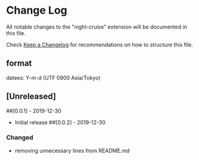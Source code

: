 # Change Log

All notable changes to the "night-cruise" extension will be documented in this file.

Check [Keep a Changelog](http://keepachangelog.com/) for recommendations on how to structure this file.
## format
 datees: Y-m-d (UTF 0900 Asia/Tokyo)
## [Unreleased]

##[0.0.1] - 2019-12-30
- Initial release
##[0.0.2] - 2019-12-30
### Changed
- removing unnecessary lines from README.md